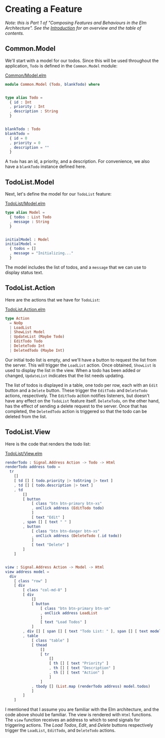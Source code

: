 # Creating a Feature

_Note: this is Part 1 of "Composing Features and Behaviours in the Elm Architecture". See the
[Introduction](https://github.com/foxdonut/adventures-reactive-web-dev/tree/master/client-elm#composing-features-and-behaviours-in-the-elm-architecture)
for an overview and the table of contents._

## Common.Model

We'll start with a model for our todos. Since this will be used throughout the application, `Todo`
is defined in the `Common.Model` module:

[Common/Model.elm](Common/Model.elm)
```elm
module Common.Model (Todo, blankTodo) where


type alias Todo =
  { id : Int
  , priority : Int
  , description : String
  }


blankTodo : Todo
blankTodo =
  { id = 0
  , priority = 0
  , description = ""
  }
```

A `Todo` has an id, a priority, and a description. For convenience, we also have a `blankTodo`
instance defined here.

## TodoList.Model

Next, let's define the model for our `TodoList` feature:

[TodoList/Model.elm](TodoList/Model.elm)
```elm
type alias Model =
  { todos : List Todo
  , message : String
  }


initialModel : Model
initialModel =
  { todos = []
  , message = "Initializing..."
  }
```

The model includes the list of todos, and a `message` that we can use to display status text.

## TodoList.Action

Here are the actions that we have for `TodoList`:

[TodoList.Action.elm](TodoList.Action.elm)
```elm
type Action
  = NoOp
  | LoadList
  | ShowList Model
  | UpdateList (Maybe Todo)
  | EditTodo Todo
  | DeleteTodo Int
  | DeletedTodo (Maybe Int)
```

Our initial todo list is empty, and we'll have a button to request the list from the server. This
will trigger the `LoadList` action. Once obtained, `ShowList` is used to display the list in the
view. When a todo has been added or changed, `UpdateList` indicates that the list needs updating.

The list of todos is displayed in a table, one todo per row, each with an `Edit` button and a
`Delete` button. These trigger the `EditTodo` and `DeleteTodo` actions, respectively. The `EditTodo`
action notifies listeners, but doesn't have any effect on the `TodoList` feature itself.
`DeleteTodo`, on the other hand, has the effect of sending a delete request to the server. Once that
has completed, the `DeletedTodo` action is triggered so that the todo can be deleted from the list.

## TodoList.View

Here is the code that renders the todo list:

[TodoList/View.elm](TodoList/View.elm)
```elm
renderTodo : Signal.Address Action -> Todo -> Html
renderTodo address todo =
  tr
    []
    [ td [] [ todo.priority |> toString |> text ]
    , td [] [ todo.description |> text ]
    , td
        []
        [ button
            [ class "btn btn-primary btn-xs"
            , onClick address (EditTodo todo)
            ]
            [ text "Edit" ]
        , span [] [ text " " ]
        , button
            [ class "btn btn-danger btn-xs"
            , onClick address (DeleteTodo (.id todo))
            ]
            [ text "Delete" ]
        ]
    ]


view : Signal.Address Action -> Model -> Html
view address model =
  div
    [ class "row" ]
    [ div
        [ class "col-md-8" ]
        [ div
            []
            [ button
                [ class "btn btn-primary btn-sm"
                , onClick address LoadList
                ]
                [ text "Load Todos" ]
            ]
        , div [] [ span [] [ text "Todo List: " ], span [] [ text model.message ] ]
        , table
            [ class "table" ]
            [ thead
                []
                [ tr
                    []
                    [ th [] [ text "Priority" ]
                    , th [] [ text "Description" ]
                    , th [] [ text "Action" ]
                    ]
                ]
            , tbody [] (List.map (renderTodo address) model.todos)
            ]
        ]
    ]
```

I mentioned that I assume you are familiar with the Elm architecture, and the code above should be
familiar. The view is rendered with `Html` functions. The `view` function receives an address to
which to send signals for triggering actions. The _Load Todos_, _Edit_, and _Delete_ buttons
respectively trigger the `LoadList`, `EditTodo`, and `DeleteTodo` actions.


